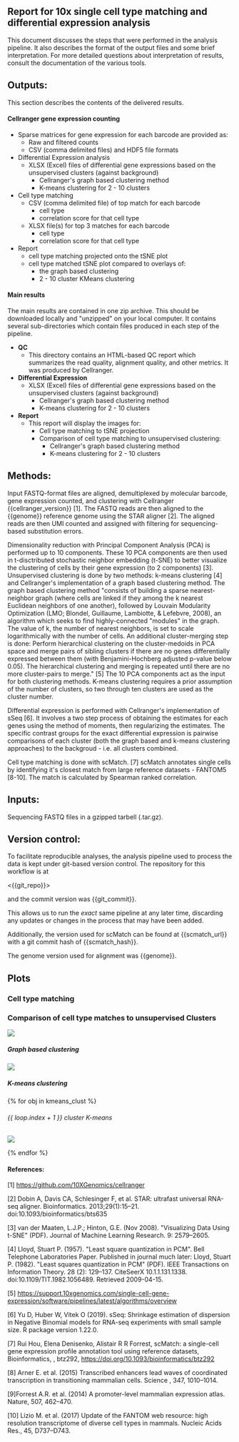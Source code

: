 Report for 10x single cell type matching and differential expression analysis
---

This document discusses the steps that were performed in the analysis pipeline.  It also describes the format of the output files and some brief interpretation.  For more detailed questions about interpretation of results, consult the documentation of the various tools.


## Outputs:

This section describes the contents of the delivered results.

#### Cellranger gene expression counting

- Sparse matrices for gene expression for each barcode are provided as:
    - Raw and filtered counts
    - CSV (comma delimited files) and HDF5 file formats
- Differential Expression analysis
    - XLSX (Excel) files of differential gene expressions based on the unsupervised clusters (against background)
        - Cellranger's graph based clustering method
        - K-means clustering for 2 - 10 clusters
- Cell type matching
    - CSV (comma delimited file) of top match for each barcode
        - cell type
        - correlation score for that cell type
    - XLSX file(s) for top 3 matches for each barcode
        - cell type
        - correlation score for that cell type
- Report
    - cell type matching projected onto the tSNE plot
    - cell type matched tSNE plot compared to overlays of:
        - the graph based clustering
        - 2 - 10 cluster KMeans clustering

#### Main results

The main results are contained in one zip archive. This should be downloaded locally and "unzipped" on your local computer. It contains several sub-directories which contain files produced in each step of the pipeline.

- **QC**
    - This directory contains an HTML-based QC report which summarizes the read quality, alignment quality, and other metrics. It was produced by Cellranger.
- **Differential Expression**
    - XLSX (Excel) files of differential gene expressions based on the unsupervised clusters (against background)
        - Cellranger's graph based clustering method
        - K-means clustering for 2 - 10 clusters
- **Report**
    - This report will display the images for:
        - Cell type matching to tSNE projection
        - Comparison of cell type matching to unsupervised clustering:
            - Cellranger's graph based clustering method
            - K-means clustering for 2 - 10 clusters


## Methods:

Input FASTQ-format files are aligned, demultiplexed by molecular barcode, gene expression counted, and clustering with Cellranger {{cellranger_version}} [1]. The FASTQ reads are then aligned to the {{genome}} reference genome using the STAR aligner [2]. The aligned reads are then UMI counted and assigned with filtering for sequencing-based substitution errors.

Dimensionality reduction with Principal Component Analysis (PCA) is performed up to 10 components. These 10 PCA components are then used in t-disctributed stochastic neighbor embedding (t-SNE) to better visualize the clustering of cells by their gene expression (to 2 components) [3]. Unsupervised clustering is done by two methods: k-means clustering [4] and Cellranger's implementation of a graph based clustering method. The graph based clustering method "consists of building a sparse nearest-neighbor graph (where cells are linked if they among the k nearest Euclidean neighbors of one another), followed by Louvain Modularity Optimization (LMO; Blondel, Guillaume, Lambiotte, & Lefebvre, 2008), an algorithm which seeks to find highly-connected "modules" in the graph. The value of k, the number of nearest neighbors, is set to scale logarithmically with the number of cells. An additional cluster-merging step is done: Perform hierarchical clustering on the cluster-medoids in PCA space and merge pairs of sibling clusters if there are no genes differentially expressed between them (with Benjamini-Hochberg adjusted p-value below 0.05). The hierarchical clustering and merging is repeated until there are no more cluster-pairs to merge." [5] The 10 PCA components act as the input for both clustering methods. K-means clustering requires a prior assumption of the number of clusters, so two through ten clusters are used as the cluster number.

Differential expression is performed with Cellranger's implementation of sSeq [6]. It involves a two step process of obtaining the estimates for each genes using the method of moments, then regularizing the estimates. The specific contrast groups for the exact differential expression is pairwise comparisons of each cluster (both the graph based and k-means clustering approaches) to the backgroud - i.e. all clusters combined.

Cell type matching is done with scMatch. [7] scMatch annotates single cells by identifying it's closest match from large reference datasets - FANTOM5 [8-10]. The match is calculated by Spearman ranked correlation.


## Inputs:

Sequencing FASTQ files in a gzipped tarbell (.tar.gz).

## Version control:
To facilitate reproducible analyses, the analysis pipeline used to process the data is kept under git-based version control.  The repository for this workflow is at 

<{{git_repo}}>

and the commit version was {{git_commit}}.

This allows us to run the *exact* same pipeline at any later time, discarding any updates or changes in the process that may have been added.

Additionally, the version used for scMatch can be found at {{scmatch_url}} with a git commit hash of {{scmatch_hash}}.

The genome version used for alignment was {{genome}}.

## Plots

### Cell type matching

### Comparison of cell type matches to unsupervised Clusters
![]( {{celltype_clust}} )
##### Graph based clustering
![]( {{graph_clust}} )
##### K-means clustering

{% for obj in kmeans_clust %}

###### {{ loop.index + 1 }} cluster K-means
![]( {{obj}} )

{% endfor %}


#### References:

[1] https://github.com/10XGenomics/cellranger

[2] Dobin A, Davis CA, Schlesinger F, et al. STAR: ultrafast universal RNA-seq aligner. Bioinformatics. 2013;29(1):15–21. doi:10.1093/bioinformatics/bts635

[3] van der Maaten, L.J.P.; Hinton, G.E. (Nov 2008). "Visualizing Data Using t-SNE" (PDF). Journal of Machine Learning Research. 9: 2579–2605.

[4] Lloyd, Stuart P. (1957). "Least square quantization in PCM". Bell Telephone Laboratories Paper. Published in journal much later: Lloyd, Stuart P. (1982). "Least squares quantization in PCM" (PDF). IEEE Transactions on Information Theory. 28 (2): 129–137. CiteSeerX 10.1.1.131.1338. doi:10.1109/TIT.1982.1056489. Retrieved 2009-04-15.

[5] https://support.10xgenomics.com/single-cell-gene-expression/software/pipelines/latest/algorithms/overview

[6] Yu D, Huber W, Vitek O (2019). sSeq: Shrinkage estimation of dispersion in Negative Binomial models for RNA-seq experiments with small sample size. R package version 1.22.0. 

[7] Rui Hou, Elena Denisenko, Alistair R R Forrest, scMatch: a single-cell gene expression profile annotation tool using reference datasets, Bioinformatics, , btz292, https://doi.org/10.1093/bioinformatics/btz292

[8] Arner E. et al.  (2015) Transcribed enhancers lead waves of coordinated transcription in transitioning mammalian cells. Science , 347, 1010–1014.

[9]Forrest A.R. et al.  (2014) A promoter-level mammalian expression atlas. Nature, 507, 462–470.

[10] Lizio M. et al.  (2017) Update of the FANTOM web resource: high resolution transcriptome of diverse cell types in mammals. Nucleic Acids Res., 45, D737–D743.